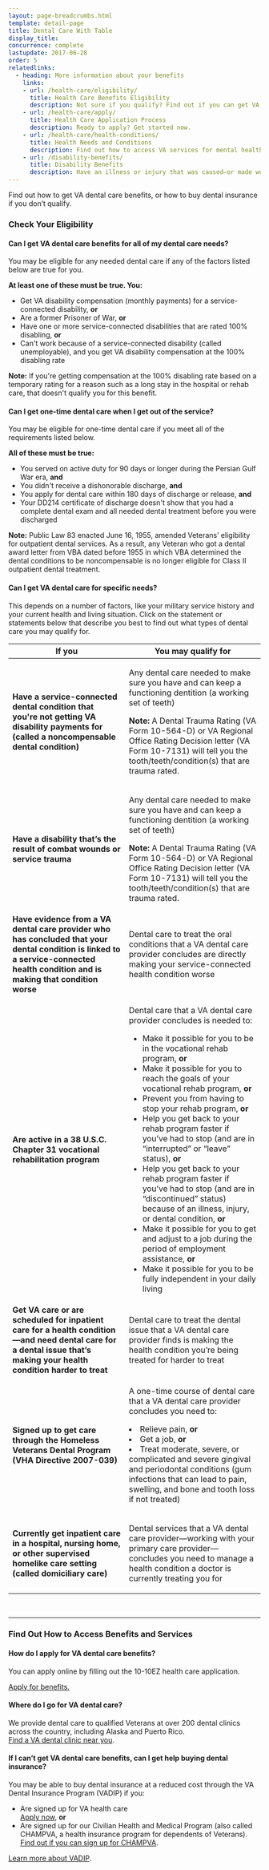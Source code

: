 ```yaml
---
layout: page-breadcrumbs.html
template: detail-page
title: Dental Care With Table
display_title:
concurrence: complete
lastupdate: 2017-06-28
order: 5
relatedlinks:
  - heading: More information about your benefits
    links:
    - url: /health-care/eligibility/
      title: Health Care Benefits Eligibility
      description: Not sure if you qualify? Find out if you can get VA health care benefits.
    - url: /health-care/apply/
      title: Health Care Application Process
      description: Ready to apply? Get started now.
    - url: /health-care/health-conditions/
      title: Health Needs and Conditions
      description: Find out how to access VA services for mental health, women’s health, and other specific needs.
    - url: /disability-benefits/
      title: Disability Benefits
      description: Have an illness or injury that was caused—or made worse—by your active-duty service? Find out if you can get disability compensation from VA.
---
```


<div class="va-introtext">

Find out how to get VA dental care benefits, or how to buy dental insurance if you don’t qualify.

</div>

### Check Your Eligibility

#### Can I get VA dental care benefits for all of my dental care needs?

You may be eligible for any needed dental care if any of the factors listed below are true for you.

**At least one of these must be true. You:**

- Get VA disability compensation (monthly payments) for a service-connected disability, **or**
- Are a former Prisoner of War, **or**
- Have one or more service-connected disabilities that are rated 100% disabling, **or**
- Can't work because of a service-connected disability (called unemployable), and you get VA disability compensation at the 100% disabling rate

**Note:** If you're getting compensation at the 100% disabling rate based on a temporary rating for a reason such as a long stay in the hospital or rehab care, that doesn't qualify you for this benefit.

#### Can I get one-time dental care when I get out of the service?

You may be eligible for one-time dental care if you meet all of the requirements listed below.

**All of these must be true:**
- You served on active duty for 90 days or longer during the Persian Gulf War era, **and**
- You didn't receive a dishonorable discharge, **and**
- You apply for dental care within 180 days of discharge or release, **and**
- Your DD214 certificate of discharge doesn't show that you had a complete dental exam and all needed dental treatment before you were discharged

**Note:** Public Law 83 enacted June 16, 1955, amended Veterans’ eligibility for outpatient dental services. As a result, any Veteran who got a dental award letter from VBA dated before 1955 in which VBA determined the dental conditions to be noncompensable is no longer eligible for Class II outpatient dental treatment.

#### Can I get VA dental care for specific needs?

This depends on a number of factors, like your military service history and your current health and living situation. Click on the statement or statements below that describe you best to find out what types of dental care you may qualify for.

<div class="va-table-overflow">
<table class="va-table-explanatory">

<thead>
  <tr>
    <th colspan="1" scope="col">If you</th>
    <th colspan="1" scope="col">You may qualify for</th>
  </tr>
</thead>
<tbody>
  <tr>
   <td><strong>Have a service-connected dental condition that you're not getting VA disability payments for (called a noncompensable dental condition)</strong></td>
    <td><p>Any dental care needed to make sure you have and can keep a functioning dentition (a working set of teeth)</p>
      <p><strong>Note:</strong> A Dental Trauma Rating (VA Form 10-564-D) or VA Regional Office Rating Decision letter (VA Form 10-7131) will tell you the tooth/teeth/condition(s) that are trauma rated.</p></td>
  </tr>
  <tr>
   <td><strong>Have a disability that’s the result of combat wounds or service trauma</strong></td>
    <td><p>Any dental care needed to make sure you have and can keep a functioning dentition (a working set of teeth)</p>
      <p><strong>Note:</strong> A Dental Trauma Rating (VA Form 10-564-D) or VA Regional Office Rating Decision letter (VA Form 10-7131) will tell you the tooth/teeth/condition(s) that are trauma rated.</p></td>
  </tr>
  <tr>
    <td><strong>Have evidence from a VA dental care provider who has concluded that your dental condition is linked to a service-connected health condition and is making that condition worse</strong></td>
    <td><p>Dental care to treat the oral conditions that a VA dental care provider concludes are directly making your service-connected health condition worse</p>
    </td>
  </tr>
  <tr>
   <td><strong>Are active in a 38 U.S.C. Chapter 31 vocational rehabilitation program</strong></td>
    <td><p>Dental care that a VA dental care provider concludes is needed to:
      
- Make it possible for you to be in the vocational rehab program, **or**
- Make it possible for you to reach the goals of your vocational rehab program, **or**
- Prevent you from having to stop your rehab program, **or**
- Help you get back to your rehab program faster if you’ve had to stop (and are in “interrupted” or “leave” status), **or**
- Help you get back to your rehab program faster if you’ve had to stop (and are in “discontinued” status) because of an illness, injury, or dental condition, **or**
- Make it possible for you to get and adjust to a job during the period of employment assistance, **or**
- Make it possible for you to be fully independent in your daily living</p>
    </td>
  </tr>
  <tr>
   <td><strong>Get VA care or are scheduled for inpatient care for a health condition—and need dental care for a dental issue that’s making your health condition harder to treat</strong></td>
    <td><p>Dental care to treat the dental issue that a VA dental care provider finds is making the health condition you’re being treated for harder to treat</p>
    </td>
  </tr>
  <tr>
    <td><strong>Signed up to get care through the Homeless Veterans Dental Program (VHA Directive 2007-039)</strong></td>
     <td><p>A one-time course of dental care that a VA dental care provider concludes you need to:</P>
      <p>
- Relieve pain, **or**
- Get a job, **or**
- Treat moderate, severe, or complicated and severe gingival and periodontal conditions (gum infections that can lead to pain, swelling, and bone and tooth loss if not treated)</p>
    </td>
  </tr>
  <tr>
    <td><strong>Currently get inpatient care in a hospital, nursing home, or other supervised homelike care setting (called domiciliary care)</strong></td>
    <td><p>Dental services that a VA dental care provider—working with your primary care provider—concludes you need to manage a health condition a doctor is currently treating you for</p>
    </td>
  </tr>
</tbody>
</table>
         </div>
<br>

-----

### Find Out How to Access Benefits and Services

#### How do I apply for VA dental care benefits?

You can apply online by filling out the 10-10EZ health care application.

<a class="usa-button-primary va-button-primary" href="/health-care/apply/application/">Apply for benefits.</a>

#### Where do I go for VA dental care?

We provide dental care to qualified Veterans at over 200 dental clinics across the country, including Alaska and Puerto Rico.<br> [Find a VA dental clinic near you](https://www.va.gov/DENTAL/Dental-Clinic-Locations-Finder.asp).

#### If I can’t get VA dental care benefits, can I get help buying dental insurance?

You may be able to buy dental insurance at a reduced cost through the VA Dental Insurance Program (VADIP) if you:

- Are signed up for VA health care <br> [Apply now](/health-care/apply/), **or**
- Are signed up for our Civilian Health and Medical Program (also called CHAMPVA, a health insurance program for dependents of Veterans). <br> [Find out if you can sign up for CHAMPVA](https://www.va.gov/COMMUNITYCARE/programs/dependents/champva/index.asp).

[Learn more about VADIP](https://www.va.gov/healthbenefits/VADIP/).
